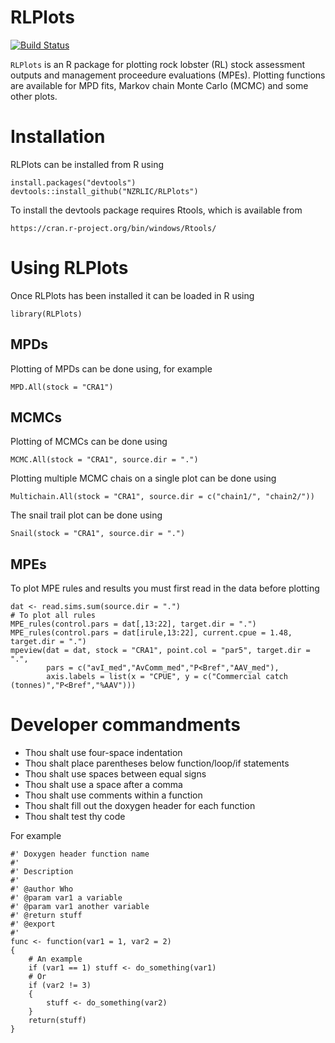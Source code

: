 RLPlots
=======

[![Build Status](https://travis-ci.org/NZRLIC/RLPlots.svg)](https://travis-ci.org/NZRLIC/RLPlots)

`RLPlots` is an R package for plotting rock lobster (RL) stock assessment
outputs and management proceedure evaluations (MPEs). Plotting functions are
available for MPD fits, Markov chain Monte Carlo (MCMC) and some other plots.


# Installation

RLPlots can be installed from R using

    install.packages("devtools")
    devtools::install_github("NZRLIC/RLPlots")

To install the devtools package requires Rtools, which is available from

	https://cran.r-project.org/bin/windows/Rtools/
	
# Using RLPlots

Once RLPlots has been installed it can be loaded in R using

    library(RLPlots)

## MPDs

Plotting of MPDs can be done using, for example

    MPD.All(stock = "CRA1")


## MCMCs

Plotting of MCMCs can be done using

    MCMC.All(stock = "CRA1", source.dir = ".")

Plotting multiple MCMC chais on a single plot can be done using    

    Multichain.All(stock = "CRA1", source.dir = c("chain1/", "chain2/"))
    
The snail trail plot can be done using

    Snail(stock = "CRA1", source.dir = ".")


## MPEs

To plot MPE rules and results you must first read in the data before plotting

    dat <- read.sims.sum(source.dir = ".")
    # To plot all rules
    MPE_rules(control.pars = dat[,13:22], target.dir = ".")
    MPE_rules(control.pars = dat[irule,13:22], current.cpue = 1.48, target.dir = ".")
    mpeview(dat = dat, stock = "CRA1", point.col = "par5", target.dir = ".",
            pars = c("avI_med","AvComm_med","P<Bref","AAV_med"),
            axis.labels = list(x = "CPUE", y = c("Commercial catch (tonnes)","P<Bref","%AAV")))


# Developer commandments

-  Thou shalt use four-space indentation
-  Thou shalt place parentheses below function/loop/if statements
-  Thou shalt use spaces between equal signs
-  Thou shalt use a space after a comma
-  Thou shalt use comments within a function
-  Thou shalt fill out the doxygen header for each function
-  Thou shalt test thy code

For example

    #' Doxygen header function name
    #'
    #' Description
    #'
    #' @author Who
    #' @param var1 a variable
    #' @param var1 another variable
    #' @return stuff
    #' @export
    #'
    func <- function(var1 = 1, var2 = 2)
    {
        # An example
        if (var1 == 1) stuff <- do_something(var1)
        # Or
        if (var2 != 3)
        {
            stuff <- do_something(var2)
        }
        return(stuff)
    }
